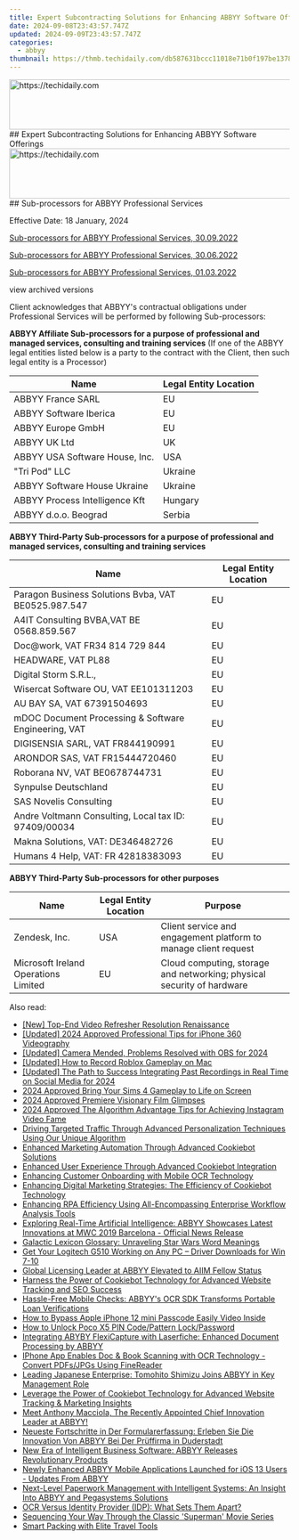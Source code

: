 ```yaml
---
title: Expert Subcontracting Solutions for Enhancing ABBYY Software Offerings
date: 2024-09-08T23:43:57.747Z
updated: 2024-09-09T23:43:57.747Z
categories:
  - abbyy
thumbnail: https://thmb.techidaily.com/db587631bccc11018e71b0f197be1378b7d1dbbecd5a463368074dbdb88b8238.jpg
---
```


<!-- affiliate ads begin -->
<a href="https://ephamedtechinc.pxf.io/c/5597632/2123508/26400" target="_top" id="2123508">
  <img src="//a.impactradius-go.com/display-ad/26400-2123508" border="0" alt="https://techidaily.com" width="728" height="90"/>
</a>
<img height="0" width="0" src="https://ephamedtechinc.pxf.io/i/5597632/2123508/26400" style="position:absolute;visibility:hidden;" border="0" />
<!-- affiliate ads end -->
## Expert Subcontracting Solutions for Enhancing ABBYY Software Offerings

<!-- affiliate ads begin -->
<a href="https://ephamedtechinc.pxf.io/c/5597632/2136625/26400" target="_top" id="2136625">
  <img src="//a.impactradius-go.com/display-ad/26400-2136625" border="0" alt="https://techidaily.com" width="728" height="90"/>
</a>
<img height="0" width="0" src="https://ephamedtechinc.pxf.io/i/5597632/2136625/26400" style="position:absolute;visibility:hidden;" border="0" />
<!-- affiliate ads end -->
## Sub-processors for ABBYY Professional Services

Effective Date: 18 January, 2024

[Sub-processors for ABBYY Professional Services, 30.09.2022](https://tools.techidaily.com/abbyy/products/)

[Sub-processors for ABBYY Professional Services, 30.06.2022](https://tools.techidaily.com/abbyy/products/)

[Sub-processors for ABBYY Professional Services, 01.03.2022](https://tools.techidaily.com/abbyy/products/)

view archived versions 

Client acknowledges that ABBYY's contractual obligations under Professional Services will be performed by following Sub-processors:

**ABBYY Affiliate Sub-processors for a purpose of professional and managed services, consulting and training services** (If one of the ABBYY legal entities listed below is a party to the contract with the Client, then such legal entity is a Processor)

| **Name**                       | **Legal Entity Location** |
| ------------------------------ | ------------------------- |
| ABBYY France SARL              | EU                        |
| ABBYY Software Iberica         | EU                        |
| ABBYY Europe GmbH              | EU                        |
| ABBYY UK Ltd                   | UK                        |
| ABBYY USA Software House, Inc. | USA                       |
| "Tri Pod" LLC                  | Ukraine                   |
| ABBYY Software House Ukraine   | Ukraine                   |
| ABBYY Process Intelligence Kft | Hungary                   |
| ABBYY d.o.o. Beograd           | Serbia                    |

**ABBYY Third-Party Sub-processors for a purpose of professional and managed services, consulting and training services**

| **Name**                                             | **Legal Entity Location** |
| ---------------------------------------------------- | ------------------------- |
| Paragon Business Solutions Bvba, VAT BE0525.987.547  | EU                        |
| A4IT Consulting BVBA,VAT BE 0568.859.567             | EU                        |
| Doc@work, VAT FR34 814 729 844                       | EU                        |
| HEADWARE, VAT PL88                                   | EU                        |
| Digital Storm S.R.L.,                                | EU                        |
| Wisercat Software OU, VAT EE101311203                | EU                        |
| AU BAY SA, VAT 67391504693                           | EU                        |
| mDOC Document Processing & Software Engineering, VAT | EU                        |
| DIGISENSIA SARL, VAT FR844190991                     | EU                        |
| ARONDOR SAS, VAT FR15444720460                       | EU                        |
| Roborana NV, VAT BE0678744731                        | EU                        |
| Synpulse Deutschland                                 | EU                        |
| SAS Novelis Consulting                               | EU                        |
| Andre Voltmann Consulting, Local tax ID: 97409/00034 | EU                        |
| Makna Solutions, VAT: DE346482726                    | EU                        |
| Humans 4 Help, VAT: FR 42818383093                   | EU                        |

**ABBYY Third-Party Sub-processors for other purposes**

| **Name**                             | **Legal Entity Location** | **Purpose**                                                            |
| ------------------------------------ | ------------------------- | ---------------------------------------------------------------------- |
| Zendesk, Inc.                        | USA                       | Client service and engagement platform to manage client request        |
| Microsoft Ireland Operations Limited | EU                        | Cloud computing, storage and networking; physical security of hardware |

<ins class="adsbygoogle"
     style="display:block"
     data-ad-format="autorelaxed"
     data-ad-client="ca-pub-7571918770474297"
     data-ad-slot="1223367746"></ins>



<ins class="adsbygoogle"
     style="display:block"
     data-ad-client="ca-pub-7571918770474297"
     data-ad-slot="8358498916"
     data-ad-format="auto"
     data-full-width-responsive="true"></ins>

<span class="atpl-alsoreadstyle">Also read:</span>
<div><ul>
<li><a href="https://some-approaches.techidaily.com/new-top-end-video-refresher-resolution-renaissance/"><u>[New] Top-End Video Refresher  Resolution Renaissance</u></a></li>
<li><a href="https://fox-blue.techidaily.com/updated-2024-approved-professional-tips-for-iphone-360-videography/"><u>[Updated] 2024 Approved  Professional Tips for iPhone 360 Videography</u></a></li>
<li><a href="https://screen-recording.techidaily.com/updated-camera-mended-problems-resolved-with-obs-for-2024/"><u>[Updated] Camera Mended, Problems Resolved with OBS for 2024</u></a></li>
<li><a href="https://screen-activity-recording.techidaily.com/updated-how-to-record-roblox-gameplay-on-mac/"><u>[Updated] How to Record Roblox Gameplay on Mac</u></a></li>
<li><a href="https://facebook-videos.techidaily.com/updated-the-path-to-success-integrating-past-recordings-in-real-time-on-social-media-for-2024/"><u>[Updated] The Path to Success  Integrating Past Recordings in Real Time on Social Media for 2024</u></a></li>
<li><a href="https://screen-recording.techidaily.com/2024-approved-bring-your-sims-4-gameplay-to-life-on-screen/"><u>2024 Approved  Bring Your Sims 4 Gameplay to Life on Screen</u></a></li>
<li><a href="https://extra-support.techidaily.com/2024-approved-premiere-visionary-film-glimpses/"><u>2024 Approved  Premiere Visionary Film Glimpses</u></a></li>
<li><a href="https://instagram-videos.techidaily.com/2024-approved-the-algorithm-advantage-tips-for-achieving-instagram-video-fame/"><u>2024 Approved  The Algorithm Advantage  Tips for Achieving Instagram Video Fame</u></a></li>
<li><a href="https://discover-advanced.techidaily.com/driving-targeted-traffic-through-advanced-personalization-techniques-using-our-unique-algorithm/"><u>Driving Targeted Traffic Through Advanced Personalization Techniques Using Our Unique Algorithm</u></a></li>
<li><a href="https://discover-advanced.techidaily.com/enhanced-marketing-automation-through-advanced-cookiebot-solutions/"><u>Enhanced Marketing Automation Through Advanced Cookiebot Solutions</u></a></li>
<li><a href="https://discover-advanced.techidaily.com/enhanced-user-experience-through-advanced-cookiebot-integration/"><u>Enhanced User Experience Through Advanced Cookiebot Integration</u></a></li>
<li><a href="https://discover-advanced.techidaily.com/enhancing-customer-onboarding-with-mobile-ocr-technology/"><u>Enhancing Customer Onboarding with Mobile OCR Technology</u></a></li>
<li><a href="https://discover-advanced.techidaily.com/enhancing-digital-marketing-strategies-the-efficiency-of-cookiebot-technology/"><u>Enhancing Digital Marketing Strategies: The Efficiency of Cookiebot Technology</u></a></li>
<li><a href="https://discover-advanced.techidaily.com/enhancing-rpa-efficiency-using-all-encompassing-enterprise-workflow-analysis-tools/"><u>Enhancing RPA Efficiency Using All-Encompassing Enterprise Workflow Analysis Tools</u></a></li>
<li><a href="https://discover-advanced.techidaily.com/exploring-real-time-artificial-intelligence-abbyy-showcases-latest-innovations-at-mwc-2019-barcelona-official-news-release/"><u>Exploring Real-Time Artificial Intelligence: ABBYY Showcases Latest Innovations at MWC 2019 Barcelona - Official News Release</u></a></li>
<li><a href="https://mondly-stories.techidaily.com/galactic-lexicon-glossary-unraveling-star-wars-word-meanings/"><u>Galactic Lexicon Glossary: Unraveling Star Wars Word Meanings</u></a></li>
<li><a href="https://hardware-help.techidaily.com/get-your-logitech-g510-working-on-any-pc-driver-downloads-for-win-7-10/"><u>Get Your Logitech G510 Working on Any PC – Driver Downloads for Win 7-10</u></a></li>
<li><a href="https://discover-advanced.techidaily.com/global-licensing-leader-at-abbyy-elevated-to-aiim-fellow-status/"><u>Global Licensing Leader at ABBYY Elevated to AIIM Fellow Status</u></a></li>
<li><a href="https://discover-advanced.techidaily.com/harness-the-power-of-cookiebot-technology-for-advanced-website-tracking-and-seo-success/"><u>Harness the Power of Cookiebot Technology for Advanced Website Tracking and SEO Success</u></a></li>
<li><a href="https://discover-advanced.techidaily.com/hassle-free-mobile-checks-abbyys-ocr-sdk-transforms-portable-loan-verifications/"><u>Hassle-Free Mobile Checks: ABBYY's OCR SDK Transforms Portable Loan Verifications</u></a></li>
<li><a href="https://ios-unlock.techidaily.com/how-to-bypass-apple-iphone-12-mini-passcode-easily-video-inside-by-drfone-ios/"><u>How to Bypass Apple iPhone 12 mini Passcode Easily Video Inside</u></a></li>
<li><a href="https://easy-unlock-android.techidaily.com/how-to-unlock-poco-x5-pin-codepattern-lockpassword-by-drfone-android/"><u>How to Unlock Poco X5 PIN Code/Pattern Lock/Password</u></a></li>
<li><a href="https://discover-advanced.techidaily.com/integrating-abyby-flexicapture-with-laserfiche-enhanced-document-processing-by-abbyy/"><u>Integrating ABYBY FlexiCapture with Laserfiche: Enhanced Document Processing by ABBYY</u></a></li>
<li><a href="https://discover-advanced.techidaily.com/iphone-app-enables-doc-and-book-scanning-with-ocr-technology-convert-pdfsjpgs-using-finereader/"><u>IPhone App Enables Doc & Book Scanning with OCR Technology - Convert PDFs/JPGs Using FineReader</u></a></li>
<li><a href="https://discover-advanced.techidaily.com/leading-japanese-enterprise-tomohito-shimizu-joins-abbyy-in-key-management-role/"><u>Leading Japanese Enterprise: Tomohito Shimizu Joins ABBYY in Key Management Role</u></a></li>
<li><a href="https://discover-advanced.techidaily.com/leverage-the-power-of-cookiebot-technology-for-advanced-website-tracking-and-marketing-insights/"><u>Leverage the Power of Cookiebot Technology for Advanced Website Tracking & Marketing Insights</u></a></li>
<li><a href="https://discover-advanced.techidaily.com/meet-anthony-macciola-the-recently-appointed-chief-innovation-leader-at-abbyy/"><u>Meet Anthony Macciola, The Recently Appointed Chief Innovation Leader at ABBYY!</u></a></li>
<li><a href="https://discover-advanced.techidaily.com/neueste-fortschritte-in-der-formularerfassung-erleben-sie-die-innovation-von-abbyy-bei-der-pruffirma-in-duderstadt/"><u>Neueste Fortschritte in Der Formularerfassung: Erleben Sie Die Innovation Von ABBYY Bei Der Prüffirma in Duderstadt</u></a></li>
<li><a href="https://discover-advanced.techidaily.com/new-era-of-intelligent-business-software-abbyy-releases-revolutionary-products/"><u>New Era of Intelligent Business Software: ABBYY Releases Revolutionary Products</u></a></li>
<li><a href="https://discover-advanced.techidaily.com/newly-enhanced-abbyy-mobile-applications-launched-for-ios-13-users-updates-from-abbyy/"><u>Newly Enhanced ABBYY Mobile Applications Launched for iOS 13 Users - Updates From ABBYY</u></a></li>
<li><a href="https://discover-advanced.techidaily.com/next-level-paperwork-management-with-intelligent-systems-an-insight-into-abbyy-and-pegasystems-solutions/"><u>Next-Level Paperwork Management with Intelligent Systems: An Insight Into ABBYY and Pegasystems Solutions</u></a></li>
<li><a href="https://discover-advanced.techidaily.com/ocr-versus-identity-provider-idp-what-sets-them-apart/"><u>OCR Versus Identity Provider (IDP): What Sets Them Apart?</u></a></li>
<li><a href="https://techno-recovery.techidaily.com/sequencing-your-way-through-the-classic-superman-movie-series/"><u>Sequencing Your Way Through the Classic 'Superman' Movie Series</u></a></li>
<li><a href="https://facebook-video-recording.techidaily.com/smart-packing-with-elite-travel-tools/"><u>Smart Packing with Elite Travel Tools</u></a></li>
</ul></div>
